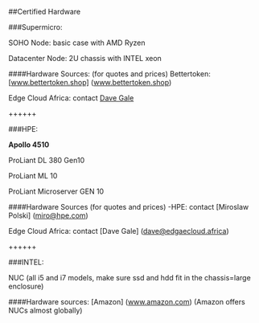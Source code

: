 ##Certified Hardware

###Supermicro:

SOHO Node: basic case with AMD Ryzen

Datacenter Node:  2U chassis with INTEL xeon

####Hardware Sources: (for quotes and prices)
Bettertoken: [www.bettertoken.shop] (www.bettertoken.shop)

Edge Cloud Africa: contact [Dave Gale](dave@edgaecloud.africa)

++++++

###HPE:

**Apollo 4510**

ProLiant DL 380 Gen10

ProLiant ML 10

ProLiant Microserver GEN 10

####Hardware Sources (for quotes and prices)
-HPE: contact [Miroslaw Polski] (miro@hpe.com)

Edge Cloud Africa: contact [Dave Gale] (dave@edgaecloud.africa)

++++++

###INTEL:

NUC (all i5 and i7 models, make sure ssd and hdd fit in the chassis=large enclosure)

####Hardware sources:
[Amazon] (www.amazon.com) (Amazon offers NUCs almost globally)
